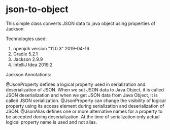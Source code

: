 # json-to-object

This simple class converts JSON data to java object using properties of Jackson.

Technologies used:

1. openjdk version "11.0.3" 2019-04-16
2. Gradle 5.2.1
3. Jackson 2.9.9
4. IntelliJ Idea 2019.2

Jackson Annotations:

@JsonProperty defines a logical property used in serialization and deserialization of JSON. When we set JSON data to Java Object, it is called JSON deserialization and when we get JSON data from Java Object, it is called JSON serialization. @JsonProperty can change the visibility of logical property using its access element during serialization and deserialization of JSON. @JsonAlias defines one or more alternative names for a property to be accepted during deserialization. At the time of serialization only actual logical property name is used and not alias. 

